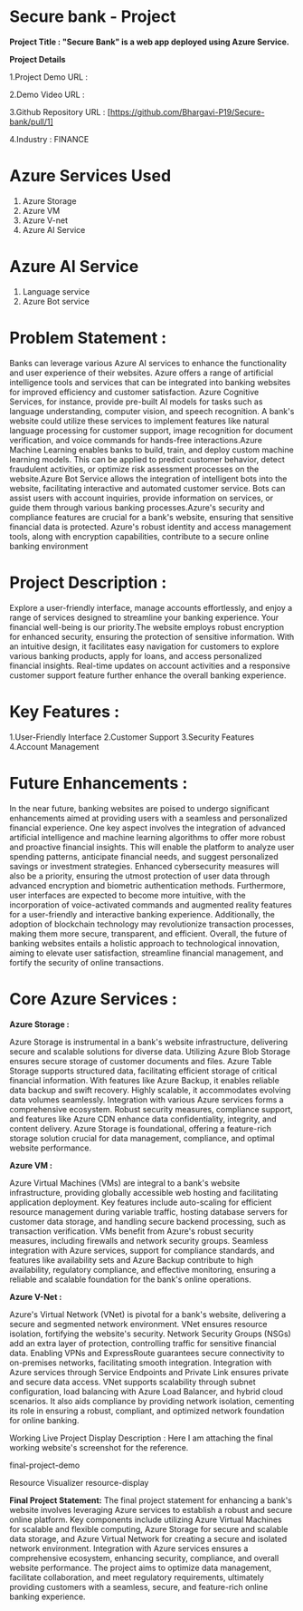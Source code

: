 # Secure bank - Project

**Project Title : "Secure Bank" is a web app deployed using Azure Service.**

**Project Details**

1.Project Demo URL :

2.Demo Video URL :

3.Github Repository URL : [https://github.com/Bhargavi-P19/Secure-bank/pull/1]

4.Industry : FINANCE

# Azure Services Used
1. Azure Storage
2. Azure VM 
3. Azure V-net
4. Azure AI Service

# Azure AI Service
1.	Language service
2.	Azure Bot service

# Problem Statement :

Banks can leverage various Azure AI services to enhance the functionality and user experience of their websites. Azure offers a range of artificial intelligence tools and services that can be integrated into banking websites for improved efficiency and customer satisfaction. Azure Cognitive Services, for instance, provide pre-built AI models for tasks such as language understanding, computer vision, and speech recognition. A bank's website could utilize these services to implement features like natural language processing for customer support, image recognition for document verification, and voice commands for hands-free interactions.Azure Machine Learning enables banks to build, train, and deploy custom machine learning models. This can be applied to predict customer behavior, detect fraudulent activities, or optimize risk assessment processes on the website.Azure Bot Service allows the integration of intelligent bots into the website, facilitating interactive and automated customer service. Bots can assist users with account inquiries, provide information on services, or guide them through various banking processes.Azure's security and compliance features are crucial for a bank's website, ensuring that sensitive financial data is protected. Azure's robust identity and access management tools, along with encryption capabilities, contribute to a secure online banking environment

# Project Description :

Explore a user-friendly interface, manage accounts effortlessly, and enjoy a range of services designed to streamline your banking experience. Your financial well-being is our priority.The website employs robust encryption for enhanced security, ensuring the protection of sensitive information. With an intuitive design, it facilitates easy navigation for customers to explore various banking products, apply for loans, and access personalized financial insights. Real-time updates on account activities and a responsive customer support feature further enhance the overall banking experience.

# Key Features :

1.User-Friendly Interface
2.Customer Support
3.Security Features
4.Account Management


# Future Enhancements :

In the near future, banking websites are poised to undergo significant enhancements aimed at providing users with a seamless and personalized financial experience. One key aspect involves the integration of advanced artificial intelligence and machine learning algorithms to offer more robust and proactive financial insights. This will enable the platform to analyze user spending patterns, anticipate financial needs, and suggest personalized savings or investment strategies. Enhanced cybersecurity measures will also be a priority, ensuring the utmost protection of user data through advanced encryption and biometric authentication methods. Furthermore, user interfaces are expected to become more intuitive, with the incorporation of voice-activated commands and augmented reality features for a user-friendly and interactive banking experience. Additionally, the adoption of blockchain technology may revolutionize transaction processes, making them more secure, transparent, and efficient. Overall, the future of banking websites entails a holistic approach to technological innovation, aiming to elevate user satisfaction, streamline financial management, and fortify the security of online transactions.


# Core Azure Services :
**Azure Storage :**

Azure Storage is instrumental in a bank's website infrastructure, delivering secure and scalable solutions for diverse data. Utilizing Azure Blob Storage ensures secure storage of customer documents and files. Azure Table Storage supports structured data, facilitating efficient storage of critical financial information. With features like Azure Backup, it enables reliable data backup and swift recovery. Highly scalable, it accommodates evolving data volumes seamlessly. Integration with various Azure services forms a comprehensive ecosystem. Robust security measures, compliance support, and features like Azure CDN enhance data confidentiality, integrity, and content delivery. Azure Storage is foundational, offering a feature-rich storage solution crucial for data management, compliance, and optimal website performance.

 

**Azure VM :**

Azure Virtual Machines (VMs) are integral to a bank's website infrastructure, providing globally accessible web hosting and facilitating application deployment. Key features include auto-scaling for efficient resource management during variable traffic, hosting database servers for customer data storage, and handling secure backend processing, such as transaction verification. VMs benefit from Azure's robust security measures, including firewalls and network security groups. Seamless integration with Azure services, support for compliance standards, and features like availability sets and Azure Backup contribute to high availability, regulatory compliance, and effective monitoring, ensuring a reliable and scalable foundation for the bank's online operations.


**Azure V-Net :**

Azure's Virtual Network (VNet) is pivotal for a bank's website, delivering a secure and segmented network environment. VNet ensures resource isolation, fortifying the website's security. Network Security Groups (NSGs) add an extra layer of protection, controlling traffic for sensitive financial data. Enabling VPNs and ExpressRoute guarantees secure connectivity to on-premises networks, facilitating smooth integration. Integration with Azure services through Service Endpoints and Private Link ensures private and secure data access. VNet supports scalability through subnet configuration, load balancing with Azure Load Balancer, and hybrid cloud scenarios. It also aids compliance by providing network isolation, cementing its role in ensuring a robust, compliant, and optimized network foundation for online banking.
 




Working Live Project Display
Description :
Here I am attaching the final working website's screenshot for the reference.
 

final-project-demo

Resource Visualizer
resource-display

**Final Project Statement:**
The final project statement for enhancing a bank's website involves leveraging Azure services to establish a robust and secure online platform. Key components include utilizing Azure Virtual Machines for scalable and flexible computing, Azure Storage for secure and scalable data storage, and Azure Virtual Network for creating a secure and isolated network environment. Integration with Azure services ensures a comprehensive ecosystem, enhancing security, compliance, and overall website performance. The project aims to optimize data management, facilitate collaboration, and meet regulatory requirements, ultimately providing customers with a seamless, secure, and feature-rich online banking experience.
